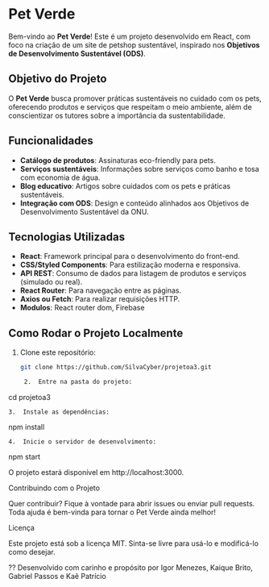 # Pet Verde

Bem-vindo ao **Pet Verde**! Este é um projeto desenvolvido em React, com foco na criação de um site de petshop sustentável, inspirado nos **Objetivos de Desenvolvimento Sustentável (ODS)**.

## Objetivo do Projeto

O **Pet Verde** busca promover práticas sustentáveis no cuidado com os pets, oferecendo produtos e serviços que respeitam o meio ambiente, além de conscientizar os tutores sobre a importância da sustentabilidade.

## Funcionalidades

- **Catálogo de produtos**: Assinaturas eco-friendly para pets.
- **Serviços sustentáveis**: Informações sobre serviços como banho e tosa com economia de água.
- **Blog educativo**: Artigos sobre cuidados com os pets e práticas sustentáveis.
- **Integração com ODS**: Design e conteúdo alinhados aos Objetivos de Desenvolvimento Sustentável da ONU.

## Tecnologias Utilizadas

- **React**: Framework principal para o desenvolvimento do front-end.
- **CSS/Styled Components**: Para estilização moderna e responsiva.
- **API REST**: Consumo de dados para listagem de produtos e serviços (simulado ou real).
- **React Router**: Para navegação entre as páginas.
- **Axios ou Fetch**: Para realizar requisições HTTP.
- **Modulos**: React router dom, Firebase

## Como Rodar o Projeto Localmente

1. Clone este repositório:
   ```bash
   git clone https://github.com/SilvaCyber/projetoa3.git

	2.	Entre na pasta do projeto:

cd projetoa3

	3.	Instale as dependências:

npm install

	4.	Inicie o servidor de desenvolvimento:

npm start

O projeto estará disponível em http://localhost:3000.

Contribuindo com o Projeto

Quer contribuir? Fique à vontade para abrir issues ou enviar pull requests. Toda ajuda é bem-vinda para tornar o Pet Verde ainda melhor!

Licença

Este projeto está sob a licença MIT. Sinta-se livre para usá-lo e modificá-lo como desejar.

?? Desenvolvido com carinho e propósito por Igor Menezes,  Kaique Brito, Gabriel Passos e Kaê Patrício
